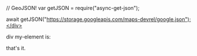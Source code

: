 

<script src="https://embed.runkit.com" data-element-id="my-element"></script>
<div id="my-element">// GeoJSON!
var getJSON = require("async-get-json");

await getJSON("https://storage.googleapis.com/maps-devrel/google.json");</div>


div my-element is:  
<div id="my-element"></div>
that's it.
